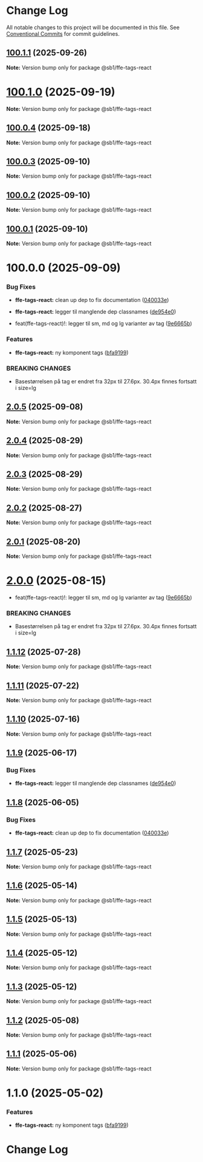 # Change Log

All notable changes to this project will be documented in this file.
See [Conventional Commits](https://conventionalcommits.org) for commit guidelines.

## [100.1.1](https://github.com/SpareBank1/designsystem/compare/v100.1.0...v100.1.1) (2025-09-26)

**Note:** Version bump only for package @sb1/ffe-tags-react





# [100.1.0](https://github.com/SpareBank1/designsystem/compare/v100.0.4...v100.1.0) (2025-09-19)

**Note:** Version bump only for package @sb1/ffe-tags-react





## [100.0.4](https://github.com/SpareBank1/designsystem/compare/v100.0.3...v100.0.4) (2025-09-18)

**Note:** Version bump only for package @sb1/ffe-tags-react





## [100.0.3](https://github.com/SpareBank1/designsystem/compare/v100.0.2...v100.0.3) (2025-09-10)

**Note:** Version bump only for package @sb1/ffe-tags-react





## [100.0.2](https://github.com/SpareBank1/designsystem/compare/v100.0.1...v100.0.2) (2025-09-10)

**Note:** Version bump only for package @sb1/ffe-tags-react





## [100.0.1](https://github.com/SpareBank1/designsystem/compare/v100.0.0...v100.0.1) (2025-09-10)

**Note:** Version bump only for package @sb1/ffe-tags-react





# 100.0.0 (2025-09-09)


### Bug Fixes

* **ffe-tags-react:** clean up dep to fix documentation ([040033e](https://github.com/SpareBank1/designsystem/commit/040033e7ff8affcd48ab408606ead44180aea7af))
* **ffe-tags-react:** legger til manglende dep classnames ([de954e0](https://github.com/SpareBank1/designsystem/commit/de954e0bc6745f58bf7d5eadafbfc54ab9211884))


* feat(ffe-tags-react)!: legger til sm, md og lg varianter av tag ([9e6665b](https://github.com/SpareBank1/designsystem/commit/9e6665bc80d65b50e74d040045c7fc99675e4e30))


### Features

* **ffe-tags-react:** ny komponent tags ([bfa9199](https://github.com/SpareBank1/designsystem/commit/bfa9199edb41e321416fc3bafaad858ab3c9533a))


### BREAKING CHANGES

* Basestørrelsen på tag er endret fra 32px til 27.6px.
30.4px finnes fortsatt i size=lg





## [2.0.5](https://github.com/SpareBank1/designsystem/compare/@sb1/ffe-tags-react@2.0.4...@sb1/ffe-tags-react@2.0.5) (2025-09-08)

**Note:** Version bump only for package @sb1/ffe-tags-react





## [2.0.4](https://github.com/SpareBank1/designsystem/compare/@sb1/ffe-tags-react@2.0.3...@sb1/ffe-tags-react@2.0.4) (2025-08-29)

**Note:** Version bump only for package @sb1/ffe-tags-react





## [2.0.3](https://github.com/SpareBank1/designsystem/compare/@sb1/ffe-tags-react@2.0.2...@sb1/ffe-tags-react@2.0.3) (2025-08-29)

**Note:** Version bump only for package @sb1/ffe-tags-react





## [2.0.2](https://github.com/SpareBank1/designsystem/compare/@sb1/ffe-tags-react@2.0.1...@sb1/ffe-tags-react@2.0.2) (2025-08-27)

**Note:** Version bump only for package @sb1/ffe-tags-react





## [2.0.1](https://github.com/SpareBank1/designsystem/compare/@sb1/ffe-tags-react@2.0.0...@sb1/ffe-tags-react@2.0.1) (2025-08-20)

**Note:** Version bump only for package @sb1/ffe-tags-react





# [2.0.0](https://github.com/SpareBank1/designsystem/compare/@sb1/ffe-tags-react@1.1.12...@sb1/ffe-tags-react@2.0.0) (2025-08-15)


* feat(ffe-tags-react)!: legger til sm, md og lg varianter av tag ([9e6665b](https://github.com/SpareBank1/designsystem/commit/9e6665bc80d65b50e74d040045c7fc99675e4e30))


### BREAKING CHANGES

* Basestørrelsen på tag er endret fra 32px til 27.6px.
30.4px finnes fortsatt i size=lg





## [1.1.12](https://github.com/SpareBank1/designsystem/compare/@sb1/ffe-tags-react@1.1.11...@sb1/ffe-tags-react@1.1.12) (2025-07-28)

**Note:** Version bump only for package @sb1/ffe-tags-react





## [1.1.11](https://github.com/SpareBank1/designsystem/compare/@sb1/ffe-tags-react@1.1.10...@sb1/ffe-tags-react@1.1.11) (2025-07-22)

**Note:** Version bump only for package @sb1/ffe-tags-react





## [1.1.10](https://github.com/SpareBank1/designsystem/compare/@sb1/ffe-tags-react@1.1.9...@sb1/ffe-tags-react@1.1.10) (2025-07-16)

**Note:** Version bump only for package @sb1/ffe-tags-react





## [1.1.9](https://github.com/SpareBank1/designsystem/compare/@sb1/ffe-tags-react@1.1.8...@sb1/ffe-tags-react@1.1.9) (2025-06-17)


### Bug Fixes

* **ffe-tags-react:** legger til manglende dep classnames ([de954e0](https://github.com/SpareBank1/designsystem/commit/de954e0bc6745f58bf7d5eadafbfc54ab9211884))





## [1.1.8](https://github.com/SpareBank1/designsystem/compare/@sb1/ffe-tags-react@1.1.7...@sb1/ffe-tags-react@1.1.8) (2025-06-05)


### Bug Fixes

* **ffe-tags-react:** clean up dep to fix documentation ([040033e](https://github.com/SpareBank1/designsystem/commit/040033e7ff8affcd48ab408606ead44180aea7af))





## [1.1.7](https://github.com/SpareBank1/designsystem/compare/@sb1/ffe-tags-react@1.1.6...@sb1/ffe-tags-react@1.1.7) (2025-05-23)

**Note:** Version bump only for package @sb1/ffe-tags-react





## [1.1.6](https://github.com/SpareBank1/designsystem/compare/@sb1/ffe-tags-react@1.1.5...@sb1/ffe-tags-react@1.1.6) (2025-05-14)

**Note:** Version bump only for package @sb1/ffe-tags-react





## [1.1.5](https://github.com/SpareBank1/designsystem/compare/@sb1/ffe-tags-react@1.1.4...@sb1/ffe-tags-react@1.1.5) (2025-05-13)

**Note:** Version bump only for package @sb1/ffe-tags-react





## [1.1.4](https://github.com/SpareBank1/designsystem/compare/@sb1/ffe-tags-react@1.1.3...@sb1/ffe-tags-react@1.1.4) (2025-05-12)

**Note:** Version bump only for package @sb1/ffe-tags-react





## [1.1.3](https://github.com/SpareBank1/designsystem/compare/@sb1/ffe-tags-react@1.1.2...@sb1/ffe-tags-react@1.1.3) (2025-05-12)

**Note:** Version bump only for package @sb1/ffe-tags-react





## [1.1.2](https://github.com/SpareBank1/designsystem/compare/@sb1/ffe-tags-react@1.1.1...@sb1/ffe-tags-react@1.1.2) (2025-05-08)

**Note:** Version bump only for package @sb1/ffe-tags-react





## [1.1.1](https://github.com/SpareBank1/designsystem/compare/@sb1/ffe-tags-react@1.1.0...@sb1/ffe-tags-react@1.1.1) (2025-05-06)

**Note:** Version bump only for package @sb1/ffe-tags-react





# 1.1.0 (2025-05-02)


### Features

* **ffe-tags-react:** ny komponent tags ([bfa9199](https://github.com/SpareBank1/designsystem/commit/bfa9199edb41e321416fc3bafaad858ab3c9533a))





# Change Log
